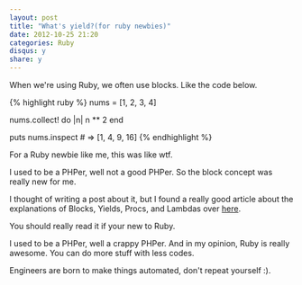 ```yaml
---
layout: post
title: "What's yield?(for ruby newbies)"
date: 2012-10-25 21:20
categories: Ruby
disqus: y
share: y
---
```


When we're using Ruby, we often use blocks. Like the code below.

{% highlight ruby %}
nums = [1, 2, 3, 4]

nums.collect! do |n|
  n ** 2
end

puts nums.inspect # => [1, 4, 9, 16]
{% endhighlight %}


For a Ruby newbie like me, this was like wtf.

I used to be a PHPer, well not a good PHPer.
So the block concept was really new for me.

I thought of writing a post about it, but I found a really good article about the explanations of Blocks, Yields, Procs, and Lambdas over [here](http://www.robertsosinski.com/2008/12/21/understanding-ruby-blocks-procs-and-lambdas/).

You should really read it if your new to Ruby.

I used to be a PHPer, well a crappy PHPer.
And in my opinion, Ruby is really awesome.
You can do more stuff with less codes.

Engineers are born to make things automated, don't repeat yourself :).
